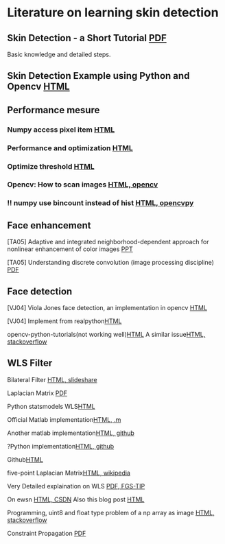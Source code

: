 # Literature on learning skin detection

## Skin Detection - a Short Tutorial [PDF](http://www.cs.rutgers.edu/~elgammal/pub/skin.pdf)

Basic knowledge and detailed steps.

## Skin Detection Example using Python and Opencv [HTML](http://www.pyimagesearch.com/2014/08/18/skin-detection-step-step-example-using-python-opencv/)

## Performance mesure
### Numpy access pixel item [HTML](https://opencv-python-tutroals.readthedocs.org/en/latest/py_tutorials/py_core/py_basic_ops/py_basic_ops.html#accessing-and-modifying-pixel-values)

### Performance and optimization [HTML](https://opencv-python-tutroals.readthedocs.org/en/latest/py_tutorials/py_core/py_optimization/py_optimization.html#optimization-techniques)

### Optimize threshold [HTML](https://opencv-python-tutroals.readthedocs.org/en/latest/py_tutorials/py_imgproc/py_thresholding/py_thresholding.html#thresholding)

### Opencv: How to scan images [HTML, opencv](http://docs.opencv.org/doc/tutorials/core/how_to_scan_images/how_to_scan_images.html#howtoscanimagesopencv)

### !! numpy use bincount instead of hist [HTML, opencvpy](http://opencv-python-tutroals.readthedocs.org/en/latest/py_tutorials/py_imgproc/py_histograms/py_histogram_begins/py_histogram_begins.html#histogram-calculation-in-numpy)

## Face enhancement

[TA05] Adaptive and integrated neighborhood-dependent approach for nonlinear enhancement of color images [PPT](http://cilab.knu.ac.kr/seminar/Seminar/2006/20060121%20Adaptive%20and%20integrated%20neighborhood-dependent%20approach%20for%20nonlinear%20enhancement%20of%20color%20images.pdf)

[TA05] Understanding discrete convolution (image processing discipline) [PDF](http://www.cs.umd.edu/~djacobs/CMSC426/Convolution.pdf)

## Face detection
[VJ04] Viola Jones face detection, an implementation in opencv [HTML](http://opencv-python-tutroals.readthedocs.org/en/latest/py_tutorials/py_objdetect/py_face_detection/py_face_detection.html)

[VJ04] Implement from realpython[HTML](https://realpython.com/blog/python/face-recognition-with-python/)

opencv-python-tutorials(not working well)[HTML](https://opencv-python-tutroals.readthedocs.org/en/latest/py_tutorials/py_objdetect/py_face_detection/py_face_detection.html#face-detection)
A similar issue[HTML, stackoverflow](http://stackoverflow.com/questions/24578367/open-cv-python-face-detection)

## WLS Filter
Bilateral Filter [HTML, slideshare](http://www.slideshare.net/yuhuang/fast-edge-preservingaware-high-dimensional-filters-for-image-video-processing)

Laplacian Matrix [PDF](http://www.ima.umn.edu/~arnold//8445.f11/notes.pdf)

Python statsmodels WLS[HTML](http://statsmodels.sourceforge.net/0.5.0/generated/statsmodels.regression.linear_model.WLS.html)

Official Matlab implementation[HTML, .m](http://www.cs.huji.ac.il/~danix/epd/wlsFilter.m)

Another matlab implementation[HTML, github](https://github.com/drakeguan/cp11fall_project1/blob/master/wlsFilter/wlsFilter.m)

?Python implementation[HTML, github](https://github.com/skycaptain/vtmo-leonhardt/blob/master/scriptdrive/wlsfilter.py)

Github[HTML](https://github.com/search?l=Python&q=wls+filter+language%3APython&ref=advsearch&type=Code&utf8=%E2%9C%93)

five-point Laplacian Matrix[HTML, wikipedia](http://en.wikipedia.org/wiki/Discrete_Laplace_operator)

Very Detailed explaination on WLS [PDF, FGS-TIP](http://publish.illinois.edu/visual-modeling-and-analytics/files/2014/10/FGS-TIP.pdf)

On ewsn [HTML, CSDN](http://blog.csdn.net/songzitea/article/details/12851723)
Also this blog post [HTML](http://arc8.riaos.com/?p=7020)

Programming, uint8 and float type problem of a np array as image [HTML, stackoverflow](http://stackoverflow.com/questions/7547557/numpy-uint8-pixel-wrapping-solution)

Constraint Propagation [PDF](http://www.math-cs.gordon.edu/courses/cps331/lectures-2012/Constraint%20Propagation.pdf)